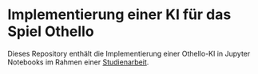 # Implementierung einer KI für das Spiel Othello

Dieses Repository enthält die Implementierung einer Othello-KI in Jupyter Notebooks im Rahmen einer [Studienarbeit](https://github.com/pkupper/othello-studienarbeit-doku).
